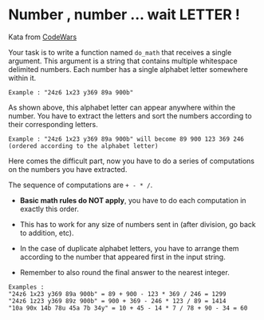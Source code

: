 # Number , number ... wait LETTER !

Kata from [CodeWars](https://www.codewars.com/kata/5782dd86202c0e43410001f6)

Your task is to write a function named `do_math` that receives a single argument. This argument is a string that contains multiple whitespace delimited numbers. Each number has a single alphabet letter somewhere within it.

```
Example : "24z6 1x23 y369 89a 900b"
```

As shown above, this alphabet letter can appear anywhere within the number. You have to extract the letters and sort the numbers according to their corresponding letters.

```
Example : "24z6 1x23 y369 89a 900b" will become 89 900 123 369 246 (ordered according to the alphabet letter)
```

Here comes the difficult part, now you have to do a series of computations on the numbers you have extracted.

The sequence of computations are `+ - * /`.

- **Basic math rules do NOT apply**, you have to do each computation in exactly this order.

- This has to work for any size of numbers sent in (after division, go back to addition, etc).

- In the case of duplicate alphabet letters, you have to arrange them according to the number that appeared first in the input string.

- Remember to also round the final answer to the nearest integer.

```
Examples :
"24z6 1x23 y369 89a 900b" = 89 + 900 - 123 * 369 / 246 = 1299
"24z6 1z23 y369 89z 900b" = 900 + 369 - 246 * 123 / 89 = 1414
"10a 90x 14b 78u 45a 7b 34y" = 10 + 45 - 14 * 7 / 78 + 90 - 34 = 60
```
